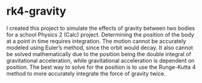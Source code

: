 # rk4-gravity

I created this project to simulate the effects of gravity between two bodies for a school Physics 2 (Calc) project. Determining the position of the body at a point in time requires integration. The motion cannot be accurately modeled using Euler’s method, since the orbit would decay. It also cannot be solved mathematically due to the position being the double integral of gravitational acceleration, while gravitational acceleration is dependent on position. The best way to solve for the position is to use the Runge-Kutta 4 method to more accurately integrate the force of gravity twice.
